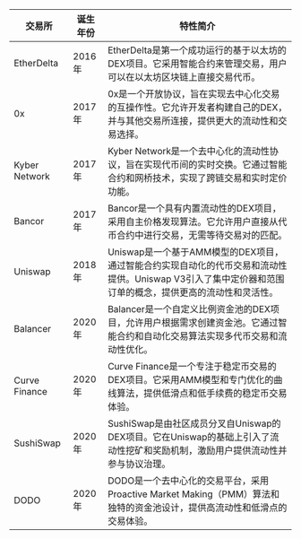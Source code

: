 | 交易所            | 诞生年份 | 特性简介                                                                         |
|------------------|---------|---------------------------------------------------------------------------------|
| EtherDelta       | 2016年  | EtherDelta是第一个成功运行的基于以太坊的DEX项目。它采用智能合约来管理交易，用户可以在以太坊区块链上直接交易代币。 |
| 0x               | 2017年  | 0x是一个开放协议，旨在实现去中心化交易的互操作性。它允许开发者构建自己的DEX，并与其他交易所连接，提供更大的流动性和交易选择。 |
| Kyber Network    | 2017年  | Kyber Network是一个去中心化的流动性协议，旨在实现代币间的实时交换。它通过智能合约和网桥技术，实现了跨链交易和实时定价功能。 |
| Bancor           | 2017年  | Bancor是一个具有内置流动性的DEX项目，采用自主价格发现算法。它允许用户直接从代币合约中进行交易，无需等待交易对的匹配。 |
| Uniswap          | 2018年  | Uniswap是一个基于AMM模型的DEX项目，通过智能合约实现自动化的代币交易和流动性提供。Uniswap V3引入了集中定价器和范围订单的概念，提供更高的流动性和灵活性。 |
| Balancer         | 2020年  | Balancer是一个自定义比例资金池的DEX项目，允许用户根据需求创建资金池。它通过智能合约和自动化交易算法实现多代币交易和流动性优化。 |
| Curve Finance    | 2020年  | Curve Finance是一个专注于稳定币交易的DEX项目。它采用AMM模型和专门优化的曲线算法，提供低滑点和低手续费的稳定币交易体验。 |
| SushiSwap        | 2020年  | SushiSwap是由社区成员分叉自Uniswap的DEX项目。它在Uniswap的基础上引入了流动性挖矿和奖励机制，激励用户提供流动性并参与协议治理。 |
| DODO             | 2020年  | DODO是一个去中心化的交易平台，采用Proactive Market Making（PMM）算法和独特的资金池设计，提供高流动性和低滑点的交易体验。|
